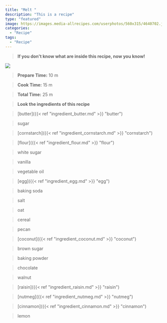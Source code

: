 ```yaml
---
title: "Melt "
description: "This is a recipe"
type: "featured"
image: https://images.media-allrecipes.com/userphotos/560x315/4640702.jpg
categories: 
  - "Recipe"
tags: 
  - "Recipe"
---
```



>**If you don't know what are inside this recipe, now you know!**

![](../images/Recipes-Banner.jpg)
> **Prepare Time:** 10 m


> **Cook Time:** 15 m


> **Total Time:** 25 m

> **Look the ingredients of this recipe**

> [butter]({{< ref "ingredient_butter.md" >}} "butter")

> sugar

> [cornstarch]({{< ref "ingredient_cornstarch.md" >}} "cornstarch")

> [flour]({{< ref "ingredient_flour.md" >}} "flour")

> white sugar

> vanilla

> vegetable oil

> [egg]({{< ref "ingredient_egg.md" >}} "egg")

> baking soda

> salt

> oat

> cereal

> pecan

> [coconut]({{< ref "ingredient_coconut.md" >}} "coconut")

> brown sugar

> baking powder

> chocolate

> walnut

> [raisin]({{< ref "ingredient_raisin.md" >}} "raisin")

> [nutmeg]({{< ref "ingredient_nutmeg.md" >}} "nutmeg")

> [cinnamon]({{< ref "ingredient_cinnamon.md" >}} "cinnamon")

> lemon

